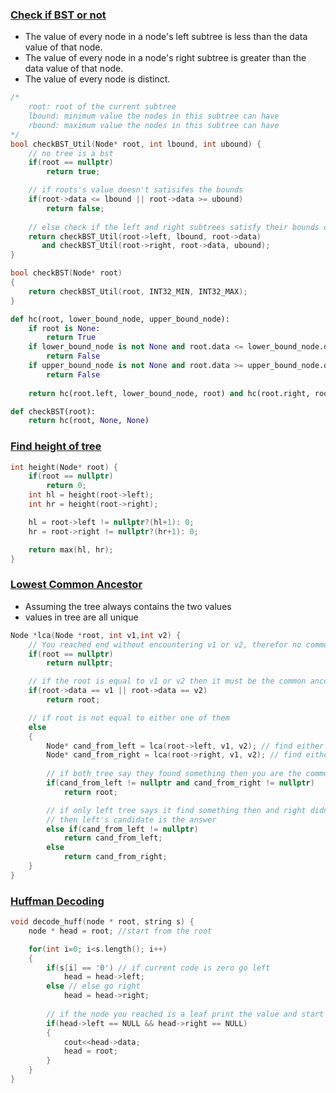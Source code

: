 ### [Check if BST or not](https://www.hackerrank.com/challenges/ctci-is-binary-search-tree/problem)

- The  value of every node in a node's left subtree is less than the data value of that node.   
- The  value of every node in a node's right subtree is greater than the data value of that node.   
- The  value of every node is distinct.  

```cpp
/*
    root: root of the current subtree
    lbound: minimum value the nodes in this subtree can have
    rbound: maximum value the nodes in this subtree can have
*/
bool checkBST_Util(Node* root, int lbound, int ubound) {
    // no tree is a bst
    if(root == nullptr) 
        return true;

    // if roots's value doesn't satisifes the bounds
    if(root->data <= lbound || root->data >= ubound)
        return false;
    
    // else check if the left and right subtrees satisfy their bounds or not
    return checkBST_Util(root->left, lbound, root->data) 
       and checkBST_Util(root->right, root->data, ubound);
}

bool checkBST(Node* root)
{
    return checkBST_Util(root, INT32_MIN, INT32_MAX);
}
```

```python
def hc(root, lower_bound_node, upper_bound_node):
    if root is None:
        return True
    if lower_bound_node is not None and root.data <= lower_bound_node.data:
        return False
    if upper_bound_node is not None and root.data >= upper_bound_node.data:
        return False
    
    return hc(root.left, lower_bound_node, root) and hc(root.right, root, upper_bound_node)

def checkBST(root):
    return hc(root, None, None)
```

### [Find height of tree](https://www.hackerrank.com/challenges/tree-height-of-a-binary-tree/problem)

```cpp
int height(Node* root) {
    if(root == nullptr)
        return 0;
    int hl = height(root->left);
    int hr = height(root->right);

    hl = root->left != nullptr?(hl+1): 0;
    hr = root->right != nullptr?(hr+1): 0;

    return max(hl, hr);
}
```

### [Lowest Common Ancestor](https://www.hackerrank.com/challenges/binary-search-tree-lowest-common-ancestor/problem)

- Assuming the tree always contains the two values
- values in tree are all unique

```cpp
Node *lca(Node *root, int v1,int v2) {
    // You reached end without encountering v1 or v2, therefor no common ancestor
    if(root == nullptr)
        return nullptr;

    // if the root is equal to v1 or v2 then it must be the common ancestor
    if(root->data == v1 || root->data == v2)
        return root;

    // if root is not equal to either one of them
    else
    {
        Node* cand_from_left = lca(root->left, v1, v2); // find either of them in left subtree
        Node* cand_from_right = lca(root->right, v1, v2); // find either of them in right subtree
        
        // if both tree say they found something then you are the common ancestor
        if(cand_from_left != nullptr and cand_from_right != nullptr)
            return root;

        // if only left tree says it find something then and right didn't
        // then left's candidate is the answer
        else if(cand_from_left != nullptr)
            return cand_from_left;
        else
            return cand_from_right;
    }
}
```
### [Huffman Decoding](https://www.hackerrank.com/challenges/tree-huffman-decoding/problem)

```cpp
void decode_huff(node * root, string s) {
    node * head = root; //start from the root

    for(int i=0; i<s.length(); i++)
    {
        if(s[i] == '0') // if current code is zero go left
            head = head->left;
        else // else go right
            head = head->right;
        
        // if the node you reached is a leaf print the value and start from root again
        if(head->left == NULL && head->right == NULL)
        {
            cout<<head->data;
            head = root;
        }
    }
}
```